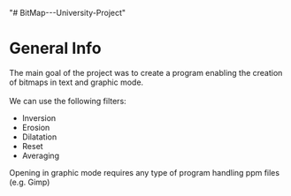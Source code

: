 "# BitMap---University-Project" 

<h1>General Info</h1>


The main goal of the project was to create a program enabling the creation of bitmaps in text and graphic mode.
<br><br>We can use the following filters:
<ul>
<li>Inversion</li>
<li>Erosion</li>
<li>Dilatation</li>
<li>Reset</li>
<li>Averaging</li>
</ul>

Opening in graphic mode requires any type of program handling ppm files (e.g. Gimp)

